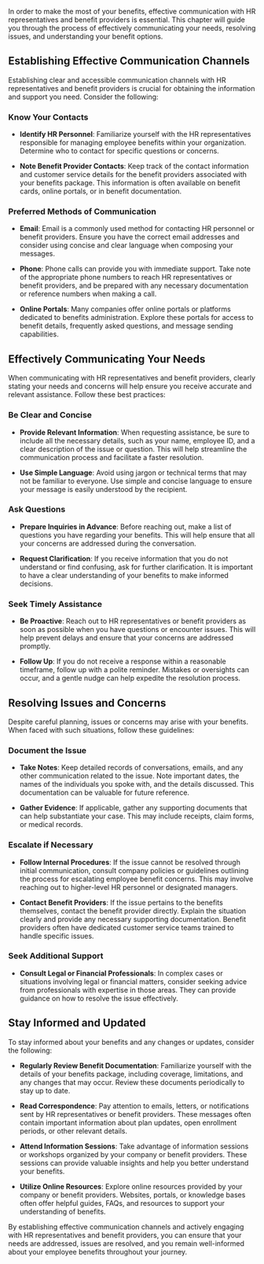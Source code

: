 
In order to make the most of your benefits, effective communication with HR representatives and benefit providers is essential. This chapter will guide you through the process of effectively communicating your needs, resolving issues, and understanding your benefit options.

Establishing Effective Communication Channels
---------------------------------------------

Establishing clear and accessible communication channels with HR representatives and benefit providers is crucial for obtaining the information and support you need. Consider the following:

### Know Your Contacts

* **Identify HR Personnel**: Familiarize yourself with the HR representatives responsible for managing employee benefits within your organization. Determine who to contact for specific questions or concerns.

* **Note Benefit Provider Contacts**: Keep track of the contact information and customer service details for the benefit providers associated with your benefits package. This information is often available on benefit cards, online portals, or in benefit documentation.

### Preferred Methods of Communication

* **Email**: Email is a commonly used method for contacting HR personnel or benefit providers. Ensure you have the correct email addresses and consider using concise and clear language when composing your messages.

* **Phone**: Phone calls can provide you with immediate support. Take note of the appropriate phone numbers to reach HR representatives or benefit providers, and be prepared with any necessary documentation or reference numbers when making a call.

* **Online Portals**: Many companies offer online portals or platforms dedicated to benefits administration. Explore these portals for access to benefit details, frequently asked questions, and message sending capabilities.

Effectively Communicating Your Needs
------------------------------------

When communicating with HR representatives and benefit providers, clearly stating your needs and concerns will help ensure you receive accurate and relevant assistance. Follow these best practices:

### Be Clear and Concise

* **Provide Relevant Information**: When requesting assistance, be sure to include all the necessary details, such as your name, employee ID, and a clear description of the issue or question. This will help streamline the communication process and facilitate a faster resolution.

* **Use Simple Language**: Avoid using jargon or technical terms that may not be familiar to everyone. Use simple and concise language to ensure your message is easily understood by the recipient.

### Ask Questions

* **Prepare Inquiries in Advance**: Before reaching out, make a list of questions you have regarding your benefits. This will help ensure that all your concerns are addressed during the conversation.

* **Request Clarification**: If you receive information that you do not understand or find confusing, ask for further clarification. It is important to have a clear understanding of your benefits to make informed decisions.

### Seek Timely Assistance

* **Be Proactive**: Reach out to HR representatives or benefit providers as soon as possible when you have questions or encounter issues. This will help prevent delays and ensure that your concerns are addressed promptly.

* **Follow Up**: If you do not receive a response within a reasonable timeframe, follow up with a polite reminder. Mistakes or oversights can occur, and a gentle nudge can help expedite the resolution process.

Resolving Issues and Concerns
-----------------------------

Despite careful planning, issues or concerns may arise with your benefits. When faced with such situations, follow these guidelines:

### Document the Issue

* **Take Notes**: Keep detailed records of conversations, emails, and any other communication related to the issue. Note important dates, the names of the individuals you spoke with, and the details discussed. This documentation can be valuable for future reference.

* **Gather Evidence**: If applicable, gather any supporting documents that can help substantiate your case. This may include receipts, claim forms, or medical records.

### Escalate if Necessary

* **Follow Internal Procedures**: If the issue cannot be resolved through initial communication, consult company policies or guidelines outlining the process for escalating employee benefit concerns. This may involve reaching out to higher-level HR personnel or designated managers.

* **Contact Benefit Providers**: If the issue pertains to the benefits themselves, contact the benefit provider directly. Explain the situation clearly and provide any necessary supporting documentation. Benefit providers often have dedicated customer service teams trained to handle specific issues.

### Seek Additional Support

* **Consult Legal or Financial Professionals**: In complex cases or situations involving legal or financial matters, consider seeking advice from professionals with expertise in those areas. They can provide guidance on how to resolve the issue effectively.

Stay Informed and Updated
-------------------------

To stay informed about your benefits and any changes or updates, consider the following:

* **Regularly Review Benefit Documentation**: Familiarize yourself with the details of your benefits package, including coverage, limitations, and any changes that may occur. Review these documents periodically to stay up to date.

* **Read Correspondence**: Pay attention to emails, letters, or notifications sent by HR representatives or benefit providers. These messages often contain important information about plan updates, open enrollment periods, or other relevant details.

* **Attend Information Sessions**: Take advantage of information sessions or workshops organized by your company or benefit providers. These sessions can provide valuable insights and help you better understand your benefits.

* **Utilize Online Resources**: Explore online resources provided by your company or benefit providers. Websites, portals, or knowledge bases often offer helpful guides, FAQs, and resources to support your understanding of benefits.

By establishing effective communication channels and actively engaging with HR representatives and benefit providers, you can ensure that your needs are addressed, issues are resolved, and you remain well-informed about your employee benefits throughout your journey.
